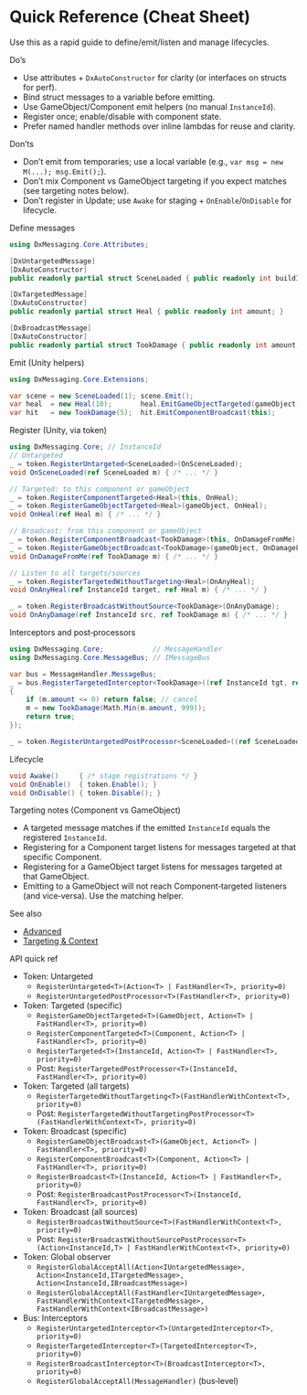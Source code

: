 # Quick Reference (Cheat Sheet)

Use this as a rapid guide to define/emit/listen and manage lifecycles.

Do’s

- Use attributes + `DxAutoConstructor` for clarity (or interfaces on structs for perf).
- Bind struct messages to a variable before emitting.
- Use GameObject/Component emit helpers (no manual `InstanceId`).
- Register once; enable/disable with component state.
- Prefer named handler methods over inline lambdas for reuse and clarity.

Don’ts

- Don’t emit from temporaries; use a local variable (e.g., `var msg = new M(...); msg.Emit();`).
- Don’t mix Component vs GameObject targeting if you expect matches (see targeting notes below).
- Don’t register in Update; use `Awake` for staging + `OnEnable`/`OnDisable` for lifecycle.

Define messages

```csharp
using DxMessaging.Core.Attributes;

[DxUntargetedMessage]
[DxAutoConstructor]
public readonly partial struct SceneLoaded { public readonly int buildIndex; }

[DxTargetedMessage]
[DxAutoConstructor]
public readonly partial struct Heal { public readonly int amount; }

[DxBroadcastMessage]
[DxAutoConstructor]
public readonly partial struct TookDamage { public readonly int amount; }
```

Emit (Unity helpers)

```csharp
using DxMessaging.Core.Extensions;

var scene = new SceneLoaded(1); scene.Emit();
var heal  = new Heal(10);       heal.EmitGameObjectTargeted(gameObject);
var hit   = new TookDamage(5);  hit.EmitComponentBroadcast(this);
```

Register (Unity, via token)

```csharp
using DxMessaging.Core; // InstanceId
// Untargeted
_ = token.RegisterUntargeted<SceneLoaded>(OnSceneLoaded);
void OnSceneLoaded(ref SceneLoaded m) { /* ... */ }

// Targeted: to this component or gameObject
_ = token.RegisterComponentTargeted<Heal>(this, OnHeal);
_ = token.RegisterGameObjectTargeted<Heal>(gameObject, OnHeal);
void OnHeal(ref Heal m) { /* ... */ }

// Broadcast: from this component or gameObject
_ = token.RegisterComponentBroadcast<TookDamage>(this, OnDamageFromMe);
_ = token.RegisterGameObjectBroadcast<TookDamage>(gameObject, OnDamageFromMe);
void OnDamageFromMe(ref TookDamage m) { /* ... */ }

// Listen to all targets/sources
_ = token.RegisterTargetedWithoutTargeting<Heal>(OnAnyHeal);
void OnAnyHeal(ref InstanceId target, ref Heal m) { /* ... */ }

_ = token.RegisterBroadcastWithoutSource<TookDamage>(OnAnyDamage);
void OnAnyDamage(ref InstanceId src, ref TookDamage m) { /* ... */ }
```

Interceptors and post‑processors

```csharp
using DxMessaging.Core;            // MessageHandler
using DxMessaging.Core.MessageBus; // IMessageBus

var bus = MessageHandler.MessageBus;
_ = bus.RegisterTargetedInterceptor<TookDamage>((ref InstanceId tgt, ref TookDamage m) =>
{
    if (m.amount <= 0) return false; // cancel
    m = new TookDamage(Math.Min(m.amount, 999));
    return true;
});

_ = token.RegisterUntargetedPostProcessor<SceneLoaded>((ref SceneLoaded m) => LogScene(m.buildIndex));
```

Lifecycle

```csharp
void Awake()     { /* stage registrations */ }
void OnEnable()  { token.Enable(); }
void OnDisable() { token.Disable(); }
```

Targeting notes (Component vs GameObject)

- A targeted message matches if the emitted `InstanceId` equals the registered `InstanceId`.
- Registering for a Component target listens for messages targeted at that specific Component.
- Registering for a GameObject target listens for messages targeted at that GameObject.
- Emitting to a GameObject will not reach Component‑targeted listeners (and vice‑versa). Use the matching helper.

See also

- [Advanced](Docs/Advanced.md)
- [Targeting & Context](Docs/TargetingAndContext.md)

API quick ref

- Token: Untargeted
  - `RegisterUntargeted<T>(Action<T> | FastHandler<T>, priority=0)`
  - `RegisterUntargetedPostProcessor<T>(FastHandler<T>, priority=0)`
- Token: Targeted (specific)
  - `RegisterGameObjectTargeted<T>(GameObject, Action<T> | FastHandler<T>, priority=0)`
  - `RegisterComponentTargeted<T>(Component, Action<T> | FastHandler<T>, priority=0)`
  - `RegisterTargeted<T>(InstanceId, Action<T> | FastHandler<T>, priority=0)`
  - Post: `RegisterTargetedPostProcessor<T>(InstanceId, FastHandler<T>, priority=0)`
- Token: Targeted (all targets)
  - `RegisterTargetedWithoutTargeting<T>(FastHandlerWithContext<T>, priority=0)`
  - Post: `RegisterTargetedWithoutTargetingPostProcessor<T>(FastHandlerWithContext<T>, priority=0)`
- Token: Broadcast (specific)
  - `RegisterGameObjectBroadcast<T>(GameObject, Action<T> | FastHandler<T>, priority=0)`
  - `RegisterComponentBroadcast<T>(Component, Action<T> | FastHandler<T>, priority=0)`
  - `RegisterBroadcast<T>(InstanceId, Action<T> | FastHandler<T>, priority=0)`
  - Post: `RegisterBroadcastPostProcessor<T>(InstanceId, FastHandler<T>, priority=0)`
- Token: Broadcast (all sources)
  - `RegisterBroadcastWithoutSource<T>(FastHandlerWithContext<T>, priority=0)`
  - Post: `RegisterBroadcastWithoutSourcePostProcessor<T>(Action<InstanceId,T> | FastHandlerWithContext<T>, priority=0)`
- Token: Global observer
  - `RegisterGlobalAcceptAll(Action<IUntargetedMessage>, Action<InstanceId,ITargetedMessage>, Action<InstanceId,IBroadcastMessage>)`
  - `RegisterGlobalAcceptAll(FastHandler<IUntargetedMessage>, FastHandlerWithContext<ITargetedMessage>, FastHandlerWithContext<IBroadcastMessage>)`
- Bus: Interceptors
  - `RegisterUntargetedInterceptor<T>(UntargetedInterceptor<T>, priority=0)`
  - `RegisterTargetedInterceptor<T>(TargetedInterceptor<T>, priority=0)`
  - `RegisterBroadcastInterceptor<T>(BroadcastInterceptor<T>, priority=0)`
  - `RegisterGlobalAcceptAll(MessageHandler)` (bus‑level)
